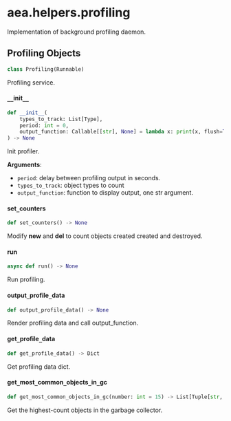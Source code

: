 <a id="aea.helpers.profiling"></a>

# aea.helpers.profiling

Implementation of background profiling daemon.

<a id="aea.helpers.profiling.Profiling"></a>

## Profiling Objects

```python
class Profiling(Runnable)
```

Profiling service.

<a id="aea.helpers.profiling.Profiling.__init__"></a>

#### `__`init`__`

```python
def __init__(
    types_to_track: List[Type],
    period: int = 0,
    output_function: Callable[[str], None] = lambda x: print(x, flush=True)
) -> None
```

Init profiler.

**Arguments**:

- `period`: delay between profiling output in seconds.
- `types_to_track`: object types to count
- `output_function`: function to display output, one str argument.

<a id="aea.helpers.profiling.Profiling.set_counters"></a>

#### set`_`counters

```python
def set_counters() -> None
```

Modify __new__ and __del__ to count objects created created and destroyed.

<a id="aea.helpers.profiling.Profiling.run"></a>

#### run

```python
async def run() -> None
```

Run profiling.

<a id="aea.helpers.profiling.Profiling.output_profile_data"></a>

#### output`_`profile`_`data

```python
def output_profile_data() -> None
```

Render profiling data and call output_function.

<a id="aea.helpers.profiling.Profiling.get_profile_data"></a>

#### get`_`profile`_`data

```python
def get_profile_data() -> Dict
```

Get profiling data dict.

<a id="aea.helpers.profiling.get_most_common_objects_in_gc"></a>

#### get`_`most`_`common`_`objects`_`in`_`gc

```python
def get_most_common_objects_in_gc(number: int = 15) -> List[Tuple[str, int]]
```

Get the highest-count objects in the garbage collector.

